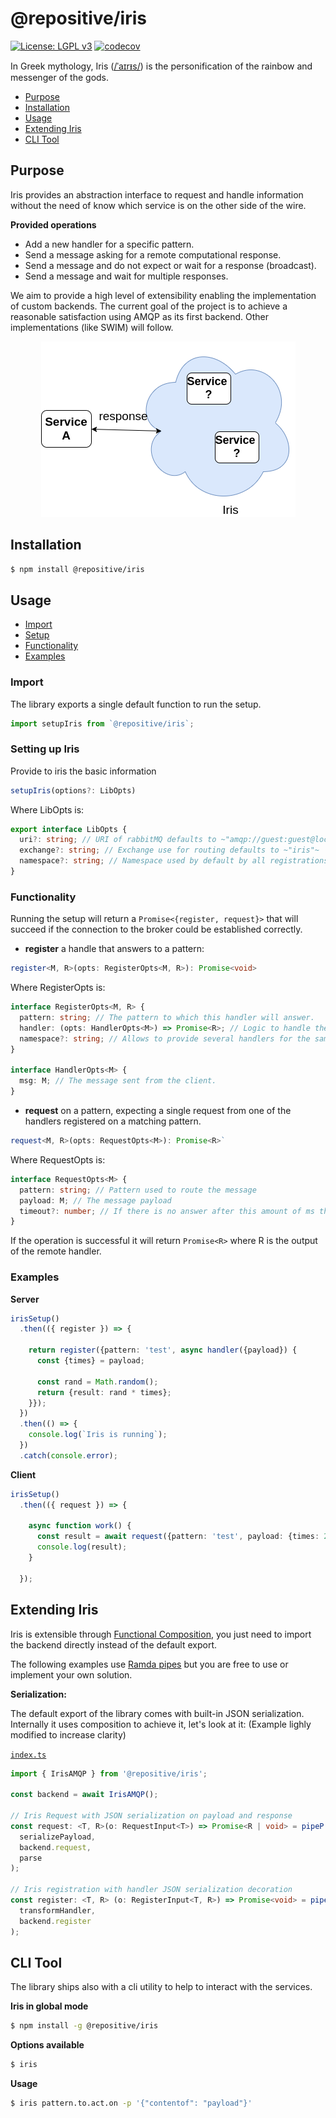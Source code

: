 # @repositive/iris

[![License: LGPL v3](https://img.shields.io/badge/License-LGPL%20v3-blue.svg)](https://choosealicense.com/licenses/lgpl-3.0/)
[![codecov](https://codecov.io/gh/repositive/iris-js/branch/master/graph/badge.svg)](https://codecov.io/gh/repositive/iris-js)

In Greek mythology, Iris ([/ˈaɪrᵻs/][wikipedia]) is the personification of the rainbow and messenger of the gods.

* [Purpose](#purpose)  
* [Installation](#installation)  
* [Usage](#usage)
* [Extending Iris](#extending-iris)
* [CLI Tool](#cli-tool)

## Purpose ##

Iris provides an abstraction interface to request and handle information without the need of know which service is on the other side of the wire.

**Provided operations**
- Add a new handler for a specific pattern.
- Send a message asking for a remote computational response.
- Send a message and do not expect or wait for a response (broadcast).
- Send a message and wait for multiple responses.

We aim to provide a high level of extensibility enabling the implementation of custom backends. The current goal of the project is to achieve a reasonable satisfaction using AMQP as its first backend. Other implementations (like SWIM) will follow.

<p align="center">
    <img src="https://github.com/repositive/iris-js/blob/master/docs/imgs/abstractIris.png?raw=true" alt="Abstraction of Iris"/>
</p>


## Installation

```bash
$ npm install @repositive/iris
```

## Usage

- [Import](#import)
- [Setup](#setting-up-iris)
- [Functionality](#functionality)
- [Examples](#examples)

### Import
The library exports a single default function to run the setup.

```ts
import setupIris from `@repositive/iris`;
```

### Setting up Iris
Provide to iris the basic information

```ts
setupIris(options?: LibOpts)
```  

Where LibOpts is:
```ts
export interface LibOpts {
  uri?: string; // URI of rabbitMQ defaults to ~"amqp://guest:guest@localhost"~
  exchange?: string; // Exchange use for routing defaults to ~"iris"~
  namespace?: string; // Namespace used by default by all registrations defaults to ~"default"~
}
```

### Functionality

Running the setup will return a `Promise<{register, request}>` that will succeed if the connection to the broker could be established correctly.

- **register** a handle that answers to a pattern:  
```ts
register<M, R>(opts: RegisterOpts<M, R>): Promise<void>
```

Where RegisterOpts is:
```ts
interface RegisterOpts<M, R> {
  pattern: string; // The pattern to which this handler will answer.
  handler: (opts: HandlerOpts<M>) => Promise<R>; // Logic to handle the mesage.
  namespace?: string; // Allows to provide several handlers for the same pattern simultaneously"
}

interface HandlerOpts<M> {
  msg: M; // The message sent from the client.
}
```

- **request** on a pattern, expecting a single request from one of the handlers registered on a matching pattern.

```ts
request<M, R>(opts: RequestOpts<M>): Promise<R>`  
```

Where RequestOpts is:

```ts
interface RequestOpts<M> {
  pattern: string; // Pattern used to route the message
  payload: M; // The message payload
  timeout?: number; // If there is no answer after this amount of ms the operation will be rejected with a Timeout error
}
```

If the operation is successful it will return `Promise<R>` where R is the output of the remote handler.

### Examples

**Server**
```ts
irisSetup()
  .then(({ register }) => {

    return register({pattern: 'test', async handler({payload}) {
      const {times} = payload;

      const rand = Math.random();
      return {result: rand * times};
    }});
  })
  .then(() => {
    console.log(`Iris is running`);
  })
  .catch(console.error);
```

**Client**
```ts
irisSetup()
  .then(({ request }) => {

    async function work() {
      const result = await request({pattern: 'test', payload: {times: 2}});
      console.log(result);
    }

  });
```

## Extending Iris

Iris is extensible through [Functional Composition](https://en.wikipedia.org/wiki/Function_composition), you just need to import the backend directly instead of the default export.

The following examples use [Ramda pipes](http://ramdajs.com/docs/#pipeP) but you are free to use or implement your own solution.



**Serialization:**

The default export of the library comes with built-in JSON serialization. Internally it uses composition to achieve it, let's look at it: (Example lighly modified to increase clarity)

[`index.ts`](https://github.com/repositive/iris-js/blob/master/src/index.ts)
```ts
import { IrisAMQP } from '@repositive/iris';

const backend = await IrisAMQP();

// Iris Request with JSON serialization on payload and response
const request: <T, R>(o: RequestInput<T>) => Promise<R | void> = pipeP(
  serializePayload,
  backend.request,
  parse
);

// Iris registration with handler JSON serialization decoration
const register: <T, R> (o: RegisterInput<T, R>) => Promise<void> = pipeP(
  transformHandler,
  backend.register
);
```

## CLI Tool

The library ships also with a cli utility to help to interact with the services.

**Iris in global mode**
```bash
$ npm install -g @repositive/iris
```

**Options available**
```bash
$ iris
```

**Usage**
```bash
$ iris pattern.to.act.on -p '{"contentof": "payload"}'
```

[wikipedia]: https://en.wikipedia.org/wiki/Iris_(mythology)

